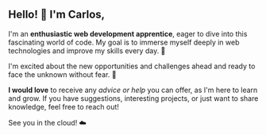 ##  Hello! 👋 I'm Carlos,

I'm an **enthusiastic web development apprentice**, eager to dive into this fascinating world of code. My goal is to immerse myself deeply in web technologies and improve my skills every day. 🚀

I'm excited about the new opportunities and challenges ahead and ready to face the unknown without fear. 💪

**I would love** to receive any *advice or help* you can offer, as I'm here to learn and grow. If you have suggestions, interesting projects, or just want to share knowledge, feel free to reach out!

See you in the cloud! ☁️
